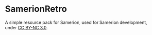 # SamerionRetro

A simple resource pack for Samerion, used for Samerion development, under [CC BY-NC 3.0][cc].

[cc]: https://creativecommons.org/licenses/by-nc/3.0/
